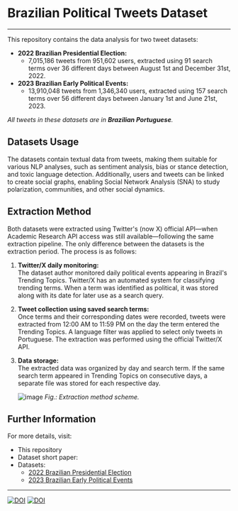 # Brazilian Political Tweets Dataset
---
This repository contains the data analysis for two tweet datasets:

- **2022 Brazilian Presidential Election:**
    - 7,015,186 tweets from 951,602 users, extracted using 91 search terms over 36 different days between August 1st and December 31st, 2022.
- **2023 Brazilian Early Political Events:**
    - 13,910,048 tweets from 1,346,340 users, extracted using 157 search terms over 56 different days between January 1st and June 21st, 2023.

_All tweets in these datasets are in **Brazilian Portuguese**._

## Datasets Usage

The datasets contain textual data from tweets, making them suitable for various NLP analyses, such as sentiment analysis, bias or stance detection, and toxic language detection. Additionally, users and tweets can be linked to create social graphs, enabling Social Network Analysis (SNA) to study polarization, communities, and other social dynamics.

## Extraction Method

Both datasets were extracted using Twitter's (now X) official API—when Academic Research API access was still available—following the same extraction pipeline. The only difference between the datasets is the extraction period. The process is as follows:

1. **Twitter/X daily monitoring:**  
   The dataset author monitored daily political events appearing in Brazil's Trending Topics. Twitter/X has an automated system for classifying trending terms. When a term was identified as political, it was stored along with its date for later use as a search query.
   
2. **Tweet collection using saved search terms:**  
   Once terms and their corresponding dates were recorded, tweets were extracted from 12:00 AM to 11:59 PM on the day the term entered the Trending Topics. A language filter was applied to select only tweets in Portuguese. The extraction was performed using the official Twitter/X API.
   
3. **Data storage:**  
   The extracted data was organized by day and search term. If the same search term appeared in Trending Topics on consecutive days, a separate file was stored for each respective day.

   ![image](https://github.com/user-attachments/assets/7688ce3e-4728-4656-896c-c97d74179582)
   _Fig.: Extraction method scheme._

## Further Information

For more details, visit:

- This repository
- Dataset short paper:
- Datasets:
    - [2022 Brazilian Presidential Election]([url](https://zenodo.org/records/14827431))
    - [2023 Brazilian Early Political Events]([url](https://zenodo.org/records/14834434))
---

[![DOI](https://zenodo.org/badge/DOI/10.5281/zenodo.14827431.svg)](https://doi.org/10.5281/zenodo.14827431)
[![DOI](https://zenodo.org/badge/DOI/10.5281/zenodo.14834434.svg)](https://doi.org/10.5281/zenodo.14834434)
